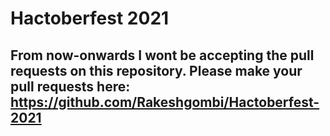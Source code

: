 
# Hactoberfest 2021
## From now-onwards I wont be accepting the pull requests on this repository. Please make your pull requests here: https://github.com/Rakeshgombi/Hactoberfest-2021
